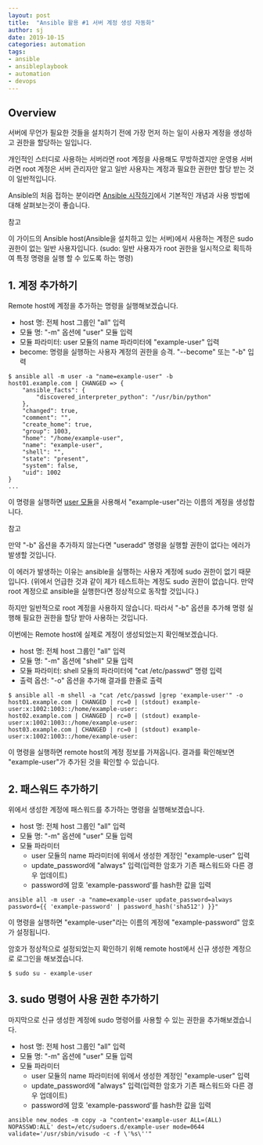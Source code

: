 ```yaml
---
layout: post
title:  "Ansible 활용 #1 서버 계정 생성 자동화"
author: sj
date: 2019-10-15
categories: automation
tags:
- ansible
- ansibleplaybook
- automation
- devops
---
```


## Overview

서버에 무언가 필요한 것들을 설치하기 전에 가장 먼저 하는 일이 사용자 계정을 생성하고 권한을 할당하는 일입니다.

개인적인 스터디로 사용하는 서버라면 root 계정을 사용해도 무방하겠지만 
운영용 서버라면 root 계정은 서버 관리자만 알고 일반 사용자는 계정과 필요한 권한만 할당 받는 것이 일반적입니다.

Ansible의 처음 접하는 분이라면 
[Ansible 시작하기](/blog/automation/2019/10/13/ansible-start.html)에서 
기본적인 개념과 사용 방법에 대해 살펴보는것이 좋습니다.

<p class="tip-title">참고</p>
<p class="tip-content">
이 가이드의 Ansible host(Ansible을 설치하고 있는 서버)에서 사용하는 계정은 sudo 권한이 없는 일반 사용자입니다.
(sudo: 일반 사용자가 root 권한을 일시적으로 획득하여 특정 명령을 실행 할 수 있도록 하는 명령)
</p>

## 1. 계정 추가하기

Remote host에 계정을 추가하는 명령을 실행해보겠습니다.
- host 명: 전체 host 그룹인 "all" 입력
- 모듈 명: "-m" 옵션에 "user" 모듈 입력
- 모듈 파라미터: user 모듈의 name 파라미터에 "example-user" 입력
- become: 명령을 실행하는 사용자 계정의 권한을 승격. "--become" 또는 "-b" 입력

```
$ ansible all -m user -a "name=example-user" -b
host01.example.com | CHANGED => {
    "ansible_facts": {
        "discovered_interpreter_python": "/usr/bin/python"
    },
    "changed": true,
    "comment": "",
    "create_home": true,
    "group": 1003,
    "home": "/home/example-user",
    "name": "example-user",
    "shell": "",
    "state": "present",
    "system": false,
    "uid": 1002
}
...
```

이 명령을 실행하면 [user 모듈](https://docs.ansible.com/ansible/latest/modules/user_module.html)을 사용해서 "example-user"라는 이름의 계정을 생성합니다.

<p class="tip-title">참고</p>
<p class="tip-content">만약 "-b" 옵션을 추가하지 않는다면 "useradd" 명령을 실행할 권한이 없다는 에러가 발생할 것입니다.</p>
<p class="tip-content">이 에러가 발생하는 이유는 ansible을 실행하는 사용자 계정에 sudo 권한이 없기 때문입니다.
(위에서 언급한 것과 같이 제가 테스트하는 계정도 sudo 권한이 없습니다. 만약 root 계정으로 ansible을 실행한다면 정상적으로 동작할 것입니다.)</p>
<p class="tip-content">하지만 일반적으로 root 계정을 사용하지 않습니다. 따라서 "-b" 옵션을 추가해 명령 실행해 필요한 권한을 할당 받아 사용하는 것입니다.</p>

이번에는 Remote host에 실제로 계정이 생성되었는지 확인해보겠습니다.

- host 명: 전체 host 그룹인 "all" 입력
- 모듈 명: "-m" 옵션에 "shell" 모듈 입력
- 모듈 파라미터: shell 모듈의 파라미터에 "cat /etc/passwd" 명령 입력
- 출력 옵션: "-o" 옵션을 추가해 결과를 한줄로 출력

```
$ ansible all -m shell -a "cat /etc/passwd |grep 'example-user'" -o
host01.example.com | CHANGED | rc=0 | (stdout) example-user:x:1002:1003::/home/example-user:
host02.example.com | CHANGED | rc=0 | (stdout) example-user:x:1002:1003::/home/example-user:
host03.example.com | CHANGED | rc=0 | (stdout) example-user:x:1002:1003::/home/example-user:
```

이 명령을 실행하면 remote host의 계정 정보를 가져옵니다.
결과를 확인해보면 "example-user"가 추가된 것을 확인할 수 있습니다.

## 2. 패스워드 추가하기

위에서 생성한 계정에 패스워드를 추가하는 명령을 실행해보겠습니다.
- host 명: 전체 host 그룹인 "all" 입력
- 모듈 명: "-m" 옵션에 "user" 모듈 입력
- 모듈 파라미터
    - user 모듈의 name 파라미터에 위에서 생성한 계정인 "example-user" 입력
    - update_password에 "always" 입력(입력한 암호가 기존 패스워드와 다른 경우 업데이트)
    - password에 암호 'example-password'를 hash한 값을 입력

```
ansible all -m user -a "name=example-user update_password=always password={{ 'example-password' | password_hash('sha512') }}"
```

이 명령을 실행하면 "example-user"라는 이름의 계정에 "example-password" 암호가 설정됩니다.

암호가 정상적으로 설정되었는지 확인하기 위해 remote host에서 신규 생성한 계정으로 로그인을 해보겠습니다.
```
$ sudo su - example-user 
```

## 3. sudo 명령어 사용 권한 추가하기

마지막으로 신규 생성한 계정에 sudo 명령어를 사용할 수 있는 권한을 추가해보겠습니다.

- host 명: 전체 host 그룹인 "all" 입력
- 모듈 명: "-m" 옵션에 "user" 모듈 입력
- 모듈 파라미터
    - user 모듈의 name 파라미터에 위에서 생성한 계정인 "example-user" 입력
    - update_password에 "always" 입력(입력한 암호가 기존 패스워드와 다른 경우 업데이트)
    - password에 암호 'example-password'를 hash한 값을 입력

```
ansible new_nodes -m copy -a "content='example-user ALL=(ALL) NOPASSWD:ALL' dest=/etc/sudoers.d/example-user mode=0644 validate='/usr/sbin/visudo -c -f \'%s\''"
```

